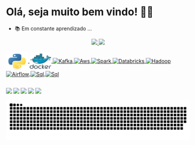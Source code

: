 # Olá, seja muito bem vindo! 🎲😁

- 📚 Em constante aprendizado ...

<div align="center">
  <a href="https://github.com/marcus-moura">
  <img height="180em" src="https://github-readme-stats.vercel.app/api?username=marcus-moura&show_icons=true&theme=dark&include_all_commits=true&count_private=true"/>
  <img height="180em" src="https://github-readme-stats.vercel.app/api/top-langs/?username=marcus-moura&layout=compact&langs_count=7&theme=dark"/>
</div>
  <div style="display: inline_block"><br>
  <img align="center" alt="Python" height="50" width="60" src="https://raw.githubusercontent.com/devicons/devicon/master/icons/python/python-original.svg">
  <img align="center" alt="Docker" height="50" width="60" src="https://raw.githubusercontent.com/devicons/devicon/master/icons/docker/docker-original-wordmark.svg" />
  <img align="center" alt="Kafka" height="70" width="80" src="https://cdn.jsdelivr.net/gh/devicons/devicon/icons/apachekafka/apachekafka-original-wordmark.svg" />
  <img align="center" alt="Aws" height="70" width="80" src="https://cdn.jsdelivr.net/gh/devicons/devicon/icons/amazonwebservices/amazonwebservices-plain-wordmark.svg" />
  <img align="center" alt="Spark" height="60" width="70" src="https://upload.wikimedia.org/wikipedia/commons/f/f3/Apache_Spark_logo.svg" />
  <img align="center" alt="Databricks" height="30" width="40" src="https://www.vectorlogo.zone/logos/databricks/databricks-icon.svg" />
  <img align="center" alt="Hadoop" height="40" width="50" src="https://www.vectorlogo.zone/logos/apache_hadoop/apache_hadoop-icon.svg" />
  <img align="center" alt="Airflow" height="30" width="30" src="https://miro.medium.com/v2/resize:fit:700/0*sesfl3V6mvwVQUb1" />
  <img align="center" alt="Sql" height="35" width="35" src="https://www.svgrepo.com/show/255832/sql.svg" />
  <img align="center" alt="Sql" height="35" width="35" src="https://seeklogo.com/images/D/dbt-logo-E4B0ED72A2-seeklogo.com.png" />
  

</div>

##

<div> 
  <a href="https://www.facebook.com/marcus.moura.56" target="_blank"><img src="https://img.shields.io/badge/Facebook-1877F2?style=for-the-badge&logo=facebook&logoColor=white" target="_blank"></a>
  <a href="https://www.instagram.com/maarcusmoura/" target="_blank"><img src="https://img.shields.io/badge/-Instagram-%23E4405F?style=for-the-badge&logo=instagram&logoColor=white" target="_blank"></a>
  <a href = "mailto:marcuspaulo.moura@gmail.com"><img src="https://img.shields.io/badge/-Gmail-%23333?style=for-the-badge&logo=gmail&logoColor=white" target="_blank"></a>
  <a href = "mailto:marcuspaulo.moura@hotmail.com"><img src="https://img.shields.io/badge/Microsoft_Outlook-0078D4?style=for-the-badge&logo=microsoft-outlook&logoColor=white" target="_blank"></a>
  <a href="https://www.linkedin.com/in/marcus-moura-3b823317a/" target="_blank"><img src="https://img.shields.io/badge/-LinkedIn-%230077B5?style=for-the-badge&logo=linkedin&logoColor=white" target="_blank"></a> 
   
  ![Snake animation](https://github.com/marcus-moura/marcus-moura/blob/output/github-contribution-grid-snake.svg)
 
 
</div>

